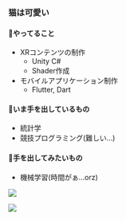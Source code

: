 ### 猫は可愛い

#### :palm_tree:やってること
- XRコンテンツの制作
  - Unity C#
  - Shader作成
- モバイルアプリケーション制作
  - Flutter, Dart

#### :eyes:いま手を出しているもの
- 統計学
- 競技プログラミング(難しい...)

#### 🤔手を出してみたいもの
- 機械学習(時間がぁ...orz)


![](https://github-readme-stats.vercel.app/api?username=keigo194547&count_private=true&show_icons=true&theme=dracula) 

![](https://github-readme-stats.vercel.app/api/top-langs/?username=keigo194547&layout=compact&theme=dracula)
